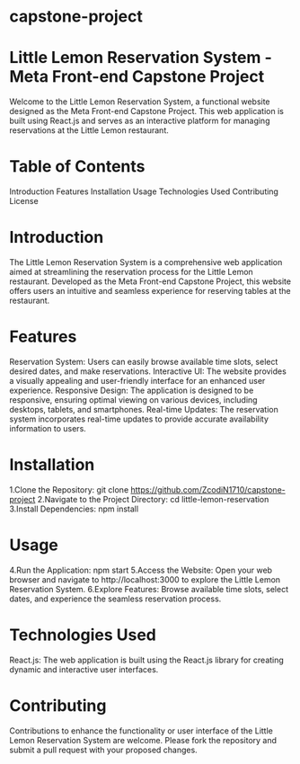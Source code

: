 # capstone-project

# Little Lemon Reservation System - Meta Front-end Capstone Project

Welcome to the Little Lemon Reservation System, a functional website designed as the Meta Front-end Capstone Project. This web application is built using React.js and serves as an interactive platform for managing reservations at the Little Lemon restaurant.

# Table of Contents

Introduction
Features
Installation
Usage
Technologies Used
Contributing
License

# Introduction

The Little Lemon Reservation System is a comprehensive web application aimed at streamlining the reservation process for the Little Lemon restaurant. Developed as the Meta Front-end Capstone Project, this website offers users an intuitive and seamless experience for reserving tables at the restaurant.

# Features

Reservation System: Users can easily browse available time slots, select desired dates, and make reservations.
Interactive UI: The website provides a visually appealing and user-friendly interface for an enhanced user experience.
Responsive Design: The application is designed to be responsive, ensuring optimal viewing on various devices, including desktops, tablets, and smartphones.
Real-time Updates: The reservation system incorporates real-time updates to provide accurate availability information to users.

# Installation

1.Clone the Repository:
git clone https://github.com/ZcodiN1710/capstone-project
2.Navigate to the Project Directory:
cd little-lemon-reservation
3.Install Dependencies:
npm install

# Usage

4.Run the Application:
npm start
5.Access the Website:
Open your web browser and navigate to http://localhost:3000 to explore the Little Lemon Reservation System.
6.Explore Features:
Browse available time slots, select dates, and experience the seamless reservation process.

# Technologies Used

React.js: The web application is built using the React.js library for creating dynamic and interactive user interfaces.

# Contributing

Contributions to enhance the functionality or user interface of the Little Lemon Reservation System are welcome. Please fork the repository and submit a pull request with your proposed changes.
